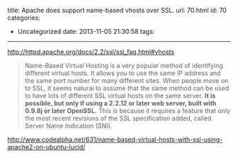 title: Apache does support name-based vhosts over SSL.
url: 70.html
id: 70
categories:
  - Uncategorized
date: 2013-11-05 21:30:58
tags:
---
http://httpd.apache.org/docs/2.2/ssl/ssl_faq.html#vhosts

> Name-Based Virtual Hosting is a very popular method of identifying different virtual hosts. It allows you to use the same IP address and the same port number for many different sites. When people move on to SSL, it seems natural to assume that the same method can be used to have lots of different SSL virtual hosts on the same server. **It is possible, but only if using a 2.2.12 or later web server, built with 0.9.8j or later OpenSSL.** This is because it requires a feature that only the most recent revisions of the SSL specification added, called Server Name Indication (SNI).

http://www.codealpha.net/631/name-based-virtual-hosts-with-ssl-using-apache2-on-ubuntu-lucid/